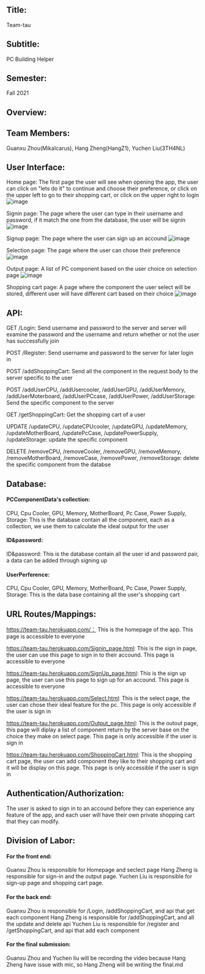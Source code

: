 ## Title:
Team-tau

## Subtitle:
PC Building Helper

## Semester:
Fall 2021

## Overview:


## Team Members:
Guanxu Zhou(MikaIcarus), Hang Zheng(HangZ1), Yuchen Liu(3TH4NL)

## User Interface:
Home page: The first page the user will see when opening the app, the user can click on "lets do it" to continue and choose their preference, or click on the upper left to go to their shopping cart, or click on the upper right to login
![image](https://user-images.githubusercontent.com/89880421/145690683-90c3f059-7d71-430d-8efd-2cd794820f5e.png)

Signin page: The page where the user can type in their username and password, if it match the one from the database, the user will be signin
![image](https://user-images.githubusercontent.com/89880421/145690745-6e263197-88dc-4732-9436-e1ebecd920cd.png)

Signup page: The page where the user can sign up an accound
![image](https://user-images.githubusercontent.com/89880421/145690760-9e2f74b8-bfac-4d35-b2b1-8494f2943b0c.png)

Selection page: The page where the user can chose their preference
![image](https://user-images.githubusercontent.com/89880421/145690782-8fac34e7-e003-41ba-8630-b12f0fb80a60.png)

Output page: A list of PC component based on the user choice on selection page 
![image](https://user-images.githubusercontent.com/89880421/145691495-0eb0f962-a618-46d3-9ec0-63db3b2839a2.png)

Shopping cart page: A page where the component the user select will be stored, different user will have different cart based on their choice
![image](https://user-images.githubusercontent.com/89880421/145691628-22f092a5-afd6-4b18-ae3a-966e5bf216a1.png)

## API:
GET /Login: Send username and password to the server and server will examine the password and the username and return whether or not the user has successfully join

POST /Register: Send username and password to the server for later login in

POST /addShoppingCart: Send all the component in the request body to the server specific to the user

POST /addUserCPU, /addUsercooler, /addUserGPU, /addUserMemory, /addUserMoterboard, /addUserPCcase, /addUserPower, /addUserStorage: Send the specific component to the server

GET /getShoppingCart: Get the shopping cart of a user

UPDATE /updateCPU, /updateCPUcooler, /updateGPU, /updateMemory, /updateMotherBoard, /updatePcCase, /updatePowerSupply, /updateStorage: update the specific component

DELETE /removeCPU, /removeCooler, /removeGPU, /removeMemory, /removeMotherBoard, /removeCase, /removePower, /removeStorage: delete the specific component from the databse

## Database: 
#### PCComponentData's collection:
CPU, Cpu Cooler, GPU, Memory, MotherBoard, Pc Case, Power Supply, Storage: This is the database contain all the component, each as a collection, we use them to calculate the ideal output for the user

#### ID&password:
ID&password: This is the database contain all the user id and password pair, a data can be added through signing up

#### UserPerference:
CPU, Cpu Cooler, GPU, Memory, MotherBoard, Pc Case, Power Supply, Storage: This is the data base containing all the user's shopping cart

## URL Routes/Mappings:
https://team-tau.herokuapp.com/： This is the homepage of the app. This page is accessible to everyone

https://team-tau.herokuapp.com/Signin_page.html: This is the sign in page, the user can use this page to sign in to their accound. This page is accessible to everyone

https://team-tau.herokuapp.com/SignUp_page.html: This is the sign up page, the user can use this page to sign up for an accound. This page is accessible to everyone

https://team-tau.herokuapp.com/Select.html: This is the select page, the user can chose their ideal feature for the pc. This page is only accessible if the user is sign in

https://team-tau.herokuapp.com/Output_page.html: This is the outout page, this page will diplay a list of component return by the server base on the choice they make on select page. This page is only accessible if the user is sign in

https://team-tau.herokuapp.com/ShoppingCart.html: This is the shopping cart page, the user can add component they like to their shopping cart and it will be display on this page. This page is only accessible if the user is sign in 


## Authentication/Authorization:
The user is asked to sign in to an accound before they can experience any feature of the app, and each user will have their own private shopping cart that they can modify.

## Division of Labor: 
#### For the front end: 
Guanxu Zhou is responsible for Homepage and seclect page 
Hang Zheng is responsible for sign-in and the output page. 
Yuchen Liu is responsible for sign-up page and shopping cart page.

#### For the back end: 
Guanxu Zhou is responsible for  /Login, /addShoppingCart, and api that get each component
Hang Zheng is responsible for /addShoppingCart, and all the update and delete api
Yuchen Liu is responsible for /register and /getShoppingCart, and api that add each component

#### For the final submission:
Guanxu Zhou and Yuchen liu will be recording the video because Hang Zheng have issue with mic, so Hang Zheng will be writing the final.md
